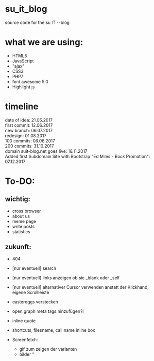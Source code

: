 # su_it_blog
source code for the su IT --blog

# what we are using:
- HTML5
- JavaScript
- "ajax"
- CSS3
- PHP7
- font awesome 5.0
- Highlight.js

# timeline

date of idea: 21.05.2017
<br>
first commit: 12.06.2017
<br>
new branch: 06.07.2017
<br>
redesign: 01.08.2017
<br>
100 commits: 06.08.2017
<br>
200 commits: 31.10.2017
<br>
domain suit-blog.net goes live: 16.11.2017
<br>
Added first Subdomain Site with Bootstrap "Ed Miles - Book Promotion": 07.12.2017

# To-DO:
## wichtig:

- cross browser
- about us
- meme page
- write posts
- statistics

## zukunft:

- 404
- [nur eventuell] search
- [nur eventuell] links anzeigen ob sie _blank oder _self
- [nur eventuell] alternativer Cursor verwenden anstatt der Klickhand, eigene Scrollleiste
- eastereggs verstecken
- open graph meta tags hinzufügen?!
- inline quote
- shortcuts, filesname, call name inline box

- Screenfetch:
	- gif zum zeigen der varianten
	- bilder "

